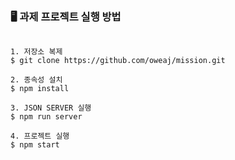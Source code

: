 ### 🖥️ 과제 프로젝트 실행 방법

```

1. 저장소 복제
$ git clone https://github.com/oweaj/mission.git

2. 종속성 설치
$ npm install

3. JSON SERVER 실행
$ npm run server

4. 프로젝트 실행
$ npm start

```
